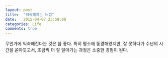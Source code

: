 ```yaml
---
layout: post
title:  "익숙해지는 느낌"
date:   2015-04-07 23:59:00
categories: Life
comments: true
---
```


무언가에 익숙해진다는 것은 참 좋다. 특히 평소에 동경해왔지만, 잘 못하다가 
수년의 시간을 쏟아붓고서, 조금씩 더 잘 알아가는 과정은 소중한 경험이 된다.
